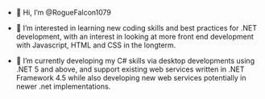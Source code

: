 - 👋 Hi, I’m @RogueFalcon1079

- 👀 I’m interested in learning new coding skills and best practices for .NET development, with an interest in looking at more front end development with Javascript, HTML and CSS in the longterm.

- 🌱 I’m currently developing my C# skills via desktop developments using .NET 5 and above, and support existing web services written in .NET Framework 4.5 while also developing new web services potentially in newer .net implementations.

<!-- - 💞️ I’m looking to collaborate on ...

- 📫 How to reach me ... -->

<!---
RogueFalcon1079/RogueFalcon1079 is a ✨ special ✨ repository because its `README.md` (this file) appears on your GitHub profile.
You can click the Preview link to take a look at your changes.
--->
